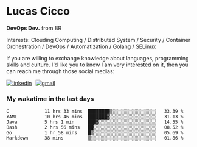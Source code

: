 # Lucas Cicco

**DevOps Dev.** from BR

Interests: Clouding Computing / Distributed System / Security / Container Orchestration / DevOps / Automatization / Golang / SELinux

If you are willing to exchange knowledge about languages, programming skills and culture. I'd like you to know I am very interested on it, then you can reach me through those social medias:

<div style="display: flex; align-items: center; gap: 10px;">
  <a href="https://www.linkedin.com/in/lucas-vitor-de-cicco" target="_blank">
    <img
      src="https://img.shields.io/badge/-LinkedIn-%230077B5?style=for-the-badge&logo=linkedin&logoColor=white"
      alt="linkedin"
      target="_blank" 
    />
  </a>
  <a href="mailto:lucasvitorx1@gmail.com">
      <img
        src="https://img.shields.io/badge/-Gmail-%23333?style=for-the-badge&logo=gmail&logoColor=white"
        alt="gmail"
        target="_blank"
      />
  </a>
</div>

### My wakatime in the last days

<!--START_SECTION:waka-->

```text
C             11 hrs 33 mins  ████████▒░░░░░░░░░░░░░░░░   33.39 %
YAML          10 hrs 46 mins  ███████▓░░░░░░░░░░░░░░░░░   31.13 %
Java          5 hrs 1 min     ███▓░░░░░░░░░░░░░░░░░░░░░   14.55 %
Bash          2 hrs 56 mins   ██░░░░░░░░░░░░░░░░░░░░░░░   08.52 %
Go            1 hr 58 mins    █▒░░░░░░░░░░░░░░░░░░░░░░░   05.69 %
Markdown      38 mins         ▒░░░░░░░░░░░░░░░░░░░░░░░░   01.86 %
```

<!--END_SECTION:waka-->
